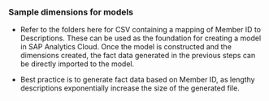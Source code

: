 ### Sample dimensions for models

- Refer to the folders here for CSV containing a mapping of Member ID to Descriptions. These can be used as the foundation for creating a model in SAP Analytics Cloud. Once the model is constructed and the dimensions created, the fact data generated in the previous steps can be directly imported to the model.

- Best practice is to generate fact data based on Member ID, as lengthy descriptions exponentially increase the size of the generated file.

